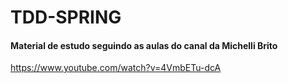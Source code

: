# TDD-SPRING

#### Material de estudo seguindo as aulas do canal da Michelli Brito

https://www.youtube.com/watch?v=4VmbETu-dcA
